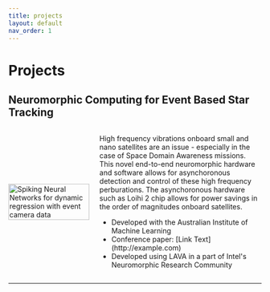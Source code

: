 ```yaml
---
title: projects
layout: default
nav_order: 1
---
```


# Projects

## Neuromorphic Computing for Event Based Star Tracking

<div style="display: flex; align-items: center;">
  <div style="flex: 1;">
    <img src="screenshot.png" alt="Spiking Neural Networks for dynamic regression with event camera data" style="width: 100%; height: auto;">
  </div>
  <div style="flex: 2; padding-left: 20px;">
    <p>High frequency vibrations onboard small and nano satellites are an issue - especially in the case of Space Domain Awareness missions. This novel end-to-end neuromorphic hardware and software allows for asynchoronous detection and control of these high frequency perburations. The asynchoronous hardware such as Loihi 2 chip allows for power savings in the order of magnitudes onboard satellites.</p>
    <ul>
      <li>Developed with the Australian Institute of Machine Learning</li>
      <li>Conference paper: [Link Text](http://example.com)</li>
      <li>Developed using LAVA in a part of Intel's Neuromorphic Research Community</li>
    </ul>
  </div>
</div>

---
